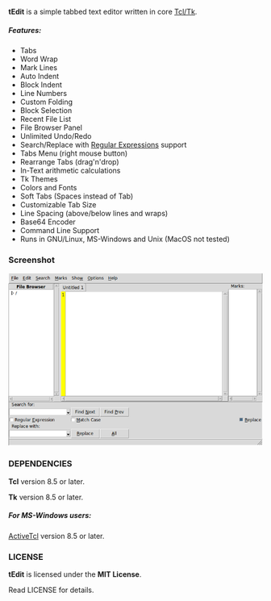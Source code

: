 **tEdit** is a simple tabbed text editor written in core [Tcl/Tk](https://www.tcl.tk).

##### Features:
* Tabs
* Word Wrap
* Mark Lines
* Auto Indent
* Block Indent
* Line Numbers
* Custom Folding
* Block Selection
* Recent File List
* File Browser Panel
* Unlimited Undo/Redo
* Search/Replace with [Regular Expressions](https://www.tcl.tk/man/tcl/TclCmd/re_syntax.htm) support
* Tabs Menu (right mouse button)
* Rearrange Tabs (drag'n'drop)
* In-Text arithmetic calculations
* Tk Themes
* Colors and Fonts
* Soft Tabs (Spaces instead of Tab)
* Customizable Tab Size
* Line Spacing (above/below lines and wraps)
* Base64 Encoder
* Command Line Support
* Runs in GNU/Linux, MS-Windows and Unix (MacOS not tested)

### Screenshot
![Screenshot](screenshot.png "Screenshot")


### DEPENDENCIES
**Tcl** version 8.5 or later.

**Tk** version 8.5 or later.

##### For MS-Windows users:
[ActiveTcl](https://www.activestate.com/activetcl) version 8.5 or later.


### LICENSE
**tEdit** is licensed under the **MIT License**.

Read LICENSE for details.
